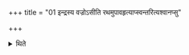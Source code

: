 +++
title = "01 इन्द्रस्य वज्रोऽसीति रथमुपावहृत्याप्स्वन्तरित्यश्वानप्सु"

+++

<details><summary>थिते</summary>

इन्द्रस्य वज्रोऽसीति रथमुपावहृत्याप्स्वन्तरित्यश्वानप्सु स्नापयन्ति १
</details>
